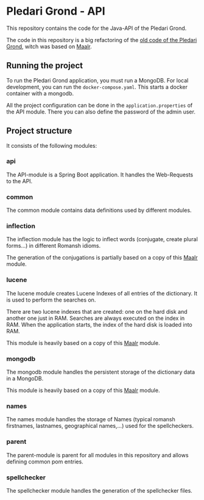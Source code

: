 # Pledari Grond - API

This repository contains the code for the Java-API of the Pledari Grond. 

The code in this repository is a big refactoring of the [old code of the Pledari Grond](https://github.com/plattafurma-libra/pledari-grond/tree/surmiran), witch was based on [Maalr](https://spinfo.phil-fak.uni-koeln.de/forschung/abgeschlossene-forschungsprojekte/maalr-a-modern-approach-to-aggregate-lexical-resources). 

## Running the project
To run the Pledari Grond application, you must run a MongoDB. For local development, you can run the `docker-compose.yaml`. This starts a docker container with a mongodb.

All the project configuration can be done in the `application.properties` of the API module. There you can also define the password of the admin user. 

## Project structure

It consists of the following modules: 

### api
The API-module is a Spring Boot application. It handles the Web-Requests to the API. 

### common
The common module contains data definitions used by different modules.

### inflection
The inflection module has the logic to inflect words (conjugate, create plural forms...) in different Romansh idioms.

The generation of the conjugations is partially based on a copy of this [Maalr](https://github.com/plattafurma-libra/pledari-grond/tree/surmiran/maalr.conjugator) module.

### lucene
The lucene module creates Lucene Indexes of all entries of the dictionary. It is used to perform the searches on.

There are two lucene indexes that are created: one on the hard disk and another one just in RAM. Searches are always executed on the index in RAM. When the application starts, the index of the hard disk is loaded into RAM. 

This module is heavily based on a copy of this [Maalr](https://github.com/plattafurma-libra/pledari-grond/tree/surmiran/maalr.lucene) module.

### mongodb
The mongodb module handles the persistent storage of the dictionary data in a MongoDB.

This module is heavily based on a copy of this [Maalr](https://github.com/plattafurma-libra/pledari-grond/tree/surmiran/maalr.mongo) module.

### names
The names module handles the storage of Names (typical romansh firstnames, lastnames, geographical names,...) used for the spellcheckers.

### parent
The parent-module is parent for all modules in this repository and allows defining common pom entries.

### spellchecker
The spellchecker module handles the generation of the spellchecker files.
